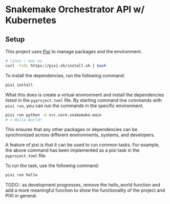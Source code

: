 # Snakemake Orchestrator API w/ Kubernetes

## Setup

This project uses [Pixi](https://pixi.sh/dev/) to manage packages and the environment.

```bash
# linux / mac os
curl -fsSL https://pixi.sh/install.sh | bash
```

To install the dependencies, run the following command:

```bash
pixi install
```

What this does is create a virtual environment and install the dependencies listed in the `pyproject.toml` file. 
By starting command line commands with `pixi run`, you can run the commands in the specific environment.

```bash
pixi run python -m src.core.snakemake.main
# > Hello World!
```

This ensures that any other packages or dependencies can be synchronized across different environments, systems, and developers.

A feature of pixi is that it can be used to run common tasks.
For example, the above command has been implemented as a pixi task in the `pyproject.toml` file.

To run the task, use the following command:

```bash
pixi run hello
```

TODO:: as development progresses, remove the hello_world function and add a more meaningful function to show the functionality of the project and PIXI in general.


